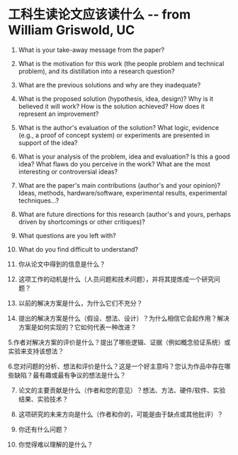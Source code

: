 # 工科生读论文应该读什么 -- from William Griswold, UC

1. What is your take-away message from the paper?

2. What is the motivation for this work (the people problem and technical problem), and its distillation into a research question?

3. What are the previous solutions and why are they inadequate?

4. What is the proposed solution (hypothesis, idea, design)? Why is it believed it will work? How is the solution achieved? How does it represent an improvement?

5. What is the author's evaluation of the solution? What logic, evidence (e.g., a proof of concept system) or experiments are presented in support of the idea?

6. What is your analysis of the problem, idea and evaluation? Is this a good idea? What flaws do you perceive in the work? What are the most interesting or controversial ideas?

7. What are the paper's main contributions (author's and your opinion)? Ideas, methods, hardware/software, experimental results, experimental techniques...?

8. What are future directions for this research (author's and yours, perhaps driven by shortcomings or other critiques)?

9. What questions are you left with?

10. What do you find difficult to understand?

1. 你从论文中得到的信息是什么？

2. 这项工作的动机是什么（人员问题和技术问题），并将其提炼成一个研究问题？

3. 以前的解决方案是什么，为什么它们不充分？

4. 提出的解决方案是什么（假设、想法、设计）？为什么相信它会起作用？解决方案是如何实现的？它如何代表一种改进？

5.作者对解决方案的评价是什么？提出了哪些逻辑、证据（例如概念验证系统）或实验来支持该想法？

6.您对问题的分析、想法和评价是什么？这是一个好主意吗？您认为作品中存在哪些缺陷？最有趣或最有争议的想法是什么？

7. 论文的主要贡献是什么（作者和您的意见）？想法、方法、硬件/软件、实验结果、实验技术？

8. 这项研究的未来方向是什么（作者和你的，可能是由于缺点或其他批评）？

9. 你还有什么问题？

10. 你觉得难以理解的是什么？ 